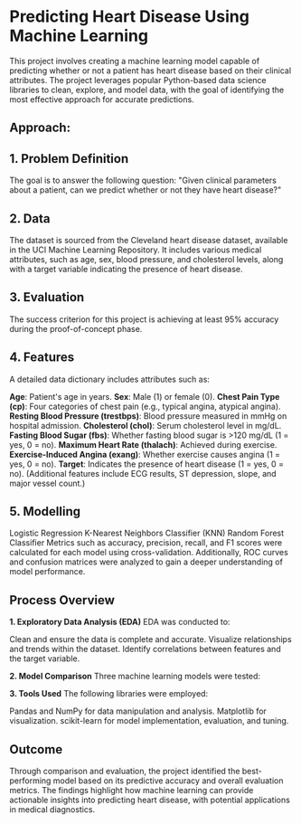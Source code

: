  # **Predicting Heart Disease Using Machine Learning**
This project involves creating a machine learning model capable of predicting whether or not a patient has heart disease based on their clinical attributes. The project leverages popular Python-based data science libraries to clean, explore, and model data, with the goal of identifying the most effective approach for accurate predictions.

## Approach:

## **1. Problem Definition**
The goal is to answer the following question:
"Given clinical parameters about a patient, can we predict whether or not they have heart disease?"

## **2. Data**
The dataset is sourced from the Cleveland heart disease dataset, available in the UCI Machine Learning Repository. It includes various medical attributes, such as age, sex, blood pressure, and cholesterol levels, along with a target variable indicating the presence of heart disease.

## **3. Evaluation**
The success criterion for this project is achieving at least 95% accuracy during the proof-of-concept phase.

## **4. Features**
A detailed data dictionary includes attributes such as:

**Age**: Patient's age in years.
**Sex**: Male (1) or female (0).
**Chest Pain Type (cp)**: Four categories of chest pain (e.g., typical angina, atypical angina).
**Resting Blood Pressure (trestbps)**: Blood pressure measured in mmHg on hospital admission.
**Cholesterol (chol)**: Serum cholesterol level in mg/dL.
**Fasting Blood Sugar (fbs)**: Whether fasting blood sugar is >120 mg/dL (1 = yes, 0 = no).
**Maximum Heart Rate (thalach)**: Achieved during exercise.
**Exercise-Induced Angina (exang)**: Whether exercise causes angina (1 = yes, 0 = no).
**Target**: Indicates the presence of heart disease (1 = yes, 0 = no).
(Additional features include ECG results, ST depression, slope, and major vessel count.)

## **5. Modelling**
Logistic Regression
K-Nearest Neighbors Classifier (KNN)
Random Forest Classifier
Metrics such as accuracy, precision, recall, and F1 scores were calculated for each model using cross-validation. Additionally, ROC curves and confusion matrices were analyzed to gain a deeper understanding of model performance.

## **Process Overview**

**1. Exploratory Data Analysis (EDA)**
EDA was conducted to:

Clean and ensure the data is complete and accurate.
Visualize relationships and trends within the dataset.
Identify correlations between features and the target variable.

**2. Model Comparison**
Three machine learning models were tested:


**3. Tools Used**
The following libraries were employed:

Pandas and NumPy for data manipulation and analysis.
Matplotlib for visualization.
scikit-learn for model implementation, evaluation, and tuning.

## **Outcome**
Through comparison and evaluation, the project identified the best-performing model based on its predictive accuracy and overall evaluation metrics. The findings highlight how machine learning can provide actionable insights into predicting heart disease, with potential applications in medical diagnostics.
